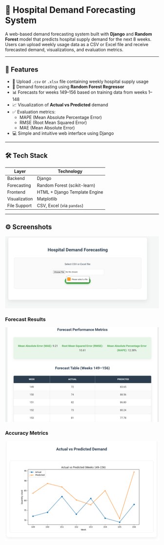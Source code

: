 # 🏥 Hospital Demand Forecasting System

A web-based demand forecasting system built with **Django** and **Random Forest** model that predicts hospital supply demand for the next 8 weeks. Users can upload weekly usage data as a CSV or Excel file and receive forecasted demand, visualizations, and evaluation metrics.

---

## 📌 Features

- 📂 Upload `.csv` or `.xlsx` file containing weekly hospital supply usage
- 🤖 Demand forecasting using **Random Forest Regressor**
- 📊 Forecasts for weeks 149–156 based on training data from weeks 1–148
- 📈 Visualization of **Actual vs Predicted** demand
- ✅ Evaluation metrics:
  - MAPE (Mean Absolute Percentage Error)
  - RMSE (Root Mean Squared Error)
  - MAE (Mean Absolute Error)
- 💻 Simple and intuitive web interface using Django

---

## 🛠 Tech Stack

| Layer         | Technology          |
|---------------|---------------------|
| Backend       | Django               |
| Forecasting   | Random Forest (scikit-learn) |
| Frontend      | HTML + Django Template Engine |
| Visualization | Matplotlib          |
| File Support  | CSV, Excel (via `pandas`) |

---
## ⚙️ Screenshots
![Screenshot 1](Screenshots/Screenshot%201.png)

### Forecast Results
![Screenshot 2](Screenshots/Screenshot%202.png)

### Accuracy Metrics
![Screenshot 3](Screenshots/Screenshot%203.png)



